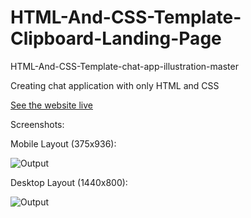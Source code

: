 # HTML-And-CSS-Template-Clipboard-Landing-Page

HTML-And-CSS-Template-chat-app-illustration-master

Creating chat application with only HTML and CSS

[See the website live](https://a-awad1.github.io/HTML-And-CSS-Template-chat-app-illustration-master/)

Screenshots:

Mobile Layout (375x936):

![Output](/My-Output-Screenshots/Mobile.png)

Desktop Layout (1440x800):

![Output](/My-Output-Screenshots/Desktop.png)
